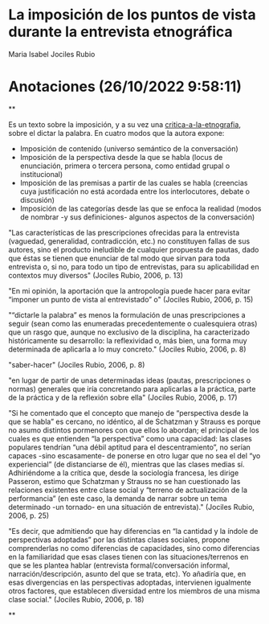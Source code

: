 # La imposición de los puntos de vista durante la entrevista etnográfica

Maria Isabel Jociles Rubio

# Anotaciones **(26/10/2022 9:58:11)**

\**

Es un texto sobre la imposición, y a su vez una [critica-a-la-etnografia](critica-a-la-etnografia.md), sobre el dictar la palabra. En cuatro modos que la autora expone:

* Imposición de contenido (universo semántico de la conversación)
* Imposición de la perspectiva desde la que se habla (locus de enunciación, primera o tercera persona, como entidad grupal o institucional)
* Imposición de las premisas a partir de las cuales se habla (creencias cuya justificación no está acordada entre los interlocutores, debate o discusión)
* Imposición de las categorías desde las que se enfoca la realidad (modos de nombrar -y sus definiciones- algunos aspectos de la conversación)

"Las características de las prescripciones ofrecidas para la entrevista (vaguedad, generalidad, contradicción, etc.) no constituyen fallas de sus autores, sino el producto ineludible de cualquier propuesta de pautas, dado que éstas se tienen que enunciar de tal modo que sirvan para toda entrevista o, si no, para todo un tipo de entrevistas, para su aplicabilidad en contextos muy diversos" (Jociles Rubio, 2006, p. 13)

"En mi opinión, la aportación que la antropología puede hacer para evitar “imponer un punto de vista al entrevistado” o" (Jociles Rubio, 2006, p. 15)

"“dictarle la palabra” es menos la formulación de unas prescripciones a seguir (sean como las enumeradas precedentemente o cualesquiera otras) que un rasgo que, aunque no exclusivo de la disciplina, ha caracterizado históricamente su desarrollo: la reflexividad o, más bien, una forma muy determinada de aplicarla a lo muy concreto." (Jociles Rubio, 2006, p. 8)

"saber-hacer" (Jociles Rubio, 2006, p. 8)

"en lugar de partir de unas determinadas ideas (pautas, prescripciones o normas) generales que iría concretando para aplicarlas a la práctica, parte de la práctica y de la reflexión sobre ella" (Jociles Rubio, 2006, p. 17)

"Si he comentado que el concepto que manejo de “perspectiva desde la que se habla” es cercano, no idéntico, al de Schatzman y Strauss es porque no asumo distintos pormenores con que ellos lo abordan; el principal de los cuales es que entienden “la perspectiva” como una capacidad: las clases populares tendrían “una débil aptitud para el descentramiento”, no serían capaces -sino escasamente- de ponerse en otro lugar que no sea el del “yo experiencial” (de distanciarse de él), mientras que las clases medias sí. Adhiriéndome a la crítica que, desde la sociología francesa, les dirige Passeron, estimo que Schatzman y Strauss no se han cuestionado las relaciones existentes entre clase social y “terreno de actualización de la performancia” (en este caso, la demanda de narrar sobre un tema determinado -un tornado- en una situación de entrevista)." (Jociles Rubio, 2006, p. 25)

"Es decir, que admitiendo que hay diferencias en “la cantidad y la índole de perspectivas adoptadas” por las distintas clases sociales, propone comprenderlas no como diferencias de capacidades, sino como diferencias en la familiaridad que esas clases tienen con las situaciones/terrenos en que se les plantea hablar (entrevista formal/conversación informal, narración/descripción, asunto del que se trata, etc). Yo añadiría que, en esas divergencias en las perspectivas adoptadas, intervienen igualmente otros factores, que establecen diversidad entre los miembros de una misma clase social." (Jociles Rubio, 2006, p. 18)

\**

